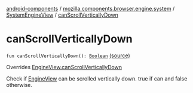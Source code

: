 [android-components](../../index.md) / [mozilla.components.browser.engine.system](../index.md) / [SystemEngineView](index.md) / [canScrollVerticallyDown](./can-scroll-vertically-down.md)

# canScrollVerticallyDown

`fun canScrollVerticallyDown(): `[`Boolean`](https://kotlinlang.org/api/latest/jvm/stdlib/kotlin/-boolean/index.html) [(source)](https://github.com/mozilla-mobile/android-components/blob/master/components/browser/engine-system/src/main/java/mozilla/components/browser/engine/system/SystemEngineView.kt#L598)

Overrides [EngineView.canScrollVerticallyDown](../../mozilla.components.concept.engine/-engine-view/can-scroll-vertically-down.md)

Check if [EngineView](../../mozilla.components.concept.engine/-engine-view/index.md) can be scrolled vertically down.
true if can and false otherwise.

